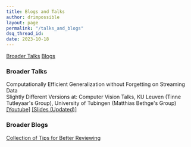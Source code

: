 ```yaml
---
title: Blogs and Talks
author: drimpossible
layout: page
permalink: "/talks_and_blogs"
dsq_thread_id:
date: 2023-10-18
---
```


[Broader Talks](#talks)   [Blogs](#blogs)

### <a name="talks" id="talks">  Broader Talks



Computationally Efficient Generalization without Forgetting on Streaming Data <br/> Slightly Different Versions at: Computer Vision Talks, KU Leuven (Tinne Tutleyaar's Group), University of Tubingen (Matthias Bethge's Group)<br/> [\[Youtube\]](https://www.youtube.com/watch?v=V-mxeWZjCUo​) [\[Slides (Updated)\]](https://github.com/drimpossible/drimpossible.github.io/blob/f4895615a95286bbb7283022bc84a8342a283a56/documents/Talk_PhD_Summary.pdf)


### <a name="blogs" id="blogs"> Broader Blogs

[Collection of Tips for Better Reviewing](/blog/reviewing_for_dummies/)
